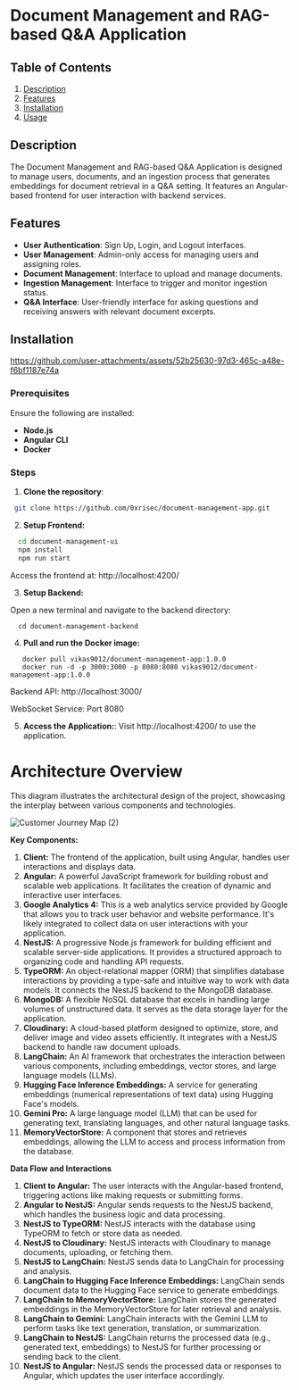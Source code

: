 # Document Management and RAG-based Q&A Application

## Table of Contents
1. [Description](#description)
2. [Features](#features)
3. [Installation](#installation)
4. [Usage](#usage)

## Description
The Document Management and RAG-based Q&A Application is designed to manage users, documents, and an ingestion process that generates embeddings for document retrieval in a Q&A setting. It features an Angular-based frontend for user interaction with backend services.

## Features
- **User Authentication**: Sign Up, Login, and Logout interfaces.
- **User Management**: Admin-only access for managing users and assigning roles.
- **Document Management**: Interface to upload and manage documents.
- **Ingestion Management**: Interface to trigger and monitor ingestion status.
- **Q&A Interface**: User-friendly interface for asking questions and receiving answers with relevant document excerpts.

## Installation

https://github.com/user-attachments/assets/52b25630-97d3-465c-a48e-f6bf1187e74a

### Prerequisites
Ensure the following are installed:
- **Node.js**  
- **Angular CLI**  
- **Docker**  

### Steps
1. **Clone the repository**:
   
  ```bash
   git clone https://github.com/0xrisec/document-management-app.git
  ```
2. **Setup Frontend:**
   
  ```bash
    cd document-management-ui
    npm install
    npm run start
  ```
  Access the frontend at: http://localhost:4200/

3. **Setup Backend:**

Open a new terminal and navigate to the backend directory:
  ```
    cd document-management-backend
  ```

4. **Pull and run the Docker image:**

 ```
    docker pull vikas9012/document-management-app:1.0.0
    docker run -d -p 3000:3000 -p 8080:8080 vikas9012/document-management-app:1.0.0
  ```
Backend API: http://localhost:3000/

WebSocket Service: Port 8080

5. **Access the Application:**:
Visit http://localhost:4200/ to use the application.

# Architecture Overview

This diagram illustrates the architectural design of the project, showcasing the interplay between various components and technologies.

![Customer Journey Map (2)](https://github.com/user-attachments/assets/83425d4f-d8de-40cb-b9c6-884f4efca36d)

**Key Components:**

1. **Client:** The frontend of the application, built using Angular, handles user interactions and displays data.
2. **Angular:** A powerful JavaScript framework for building robust and scalable web applications. It facilitates the creation of dynamic and interactive user interfaces.
3. **Google Analytics 4:** This is a web analytics service provided by Google that allows you to track user behavior and website performance. It's likely integrated to collect data on user interactions with your application.
4. **NestJS:** A progressive Node.js framework for building efficient and scalable server-side applications. It provides a structured approach to organizing code and handling API requests.
5. **TypeORM:** An object-relational mapper (ORM) that simplifies database interactions by providing a type-safe and intuitive way to work with data models. It connects the NestJS backend to the MongoDB database.
6. **MongoDB:** A flexible NoSQL database that excels in handling large volumes of unstructured data. It serves as the data storage layer for the application.
7. **Cloudinary:** A cloud-based platform designed to optimize, store, and deliver image and video assets efficiently. It integrates with a NestJS backend to handle raw document uploads.
8. **LangChain:** An AI framework that orchestrates the interaction between various components, including embeddings, vector stores, and large language models (LLMs).
9. **Hugging Face Inference Embeddings:** A service for generating embeddings (numerical representations of text data) using Hugging Face's models.
10. **Gemini Pro:** A large language model (LLM) that can be used for generating text, translating languages, and other natural language tasks.
11. **MemoryVectorStore:** A component that stores and retrieves embeddings, allowing the LLM to access and process information from the database.

**Data Flow and Interactions**

1. **Client to Angular:** The user interacts with the Angular-based frontend, triggering actions like making requests or submitting forms.
2. **Angular to NestJS:** Angular sends requests to the NestJS backend, which handles the business logic and data processing.
3. **NestJS to TypeORM:** NestJS interacts with the database using TypeORM to fetch or store data as needed.
4. **NestJS to Cloudinary:** NestJS interacts with Cloudinary to manage documents, uploading, or fetching them.
5. **NestJS to LangChain:** NestJS sends data to LangChain for processing and analysis.
6. **LangChain to Hugging Face Inference Embeddings:** LangChain sends document data to the Hugging Face service to generate embeddings.
7. **LangChain to MemoryVectorStore:** LangChain stores the generated embeddings in the MemoryVectorStore for later retrieval and analysis.
8. **LangChain to Gemini:** LangChain interacts with the Gemini LLM to perform tasks like text generation, translation, or summarization.
9. **LangChain to NestJS:** LangChain returns the processed data (e.g., generated text, embeddings) to NestJS for further processing or sending back to the client.
10. **NestJS to Angular:** NestJS sends the processed data or responses to Angular, which updates the user interface accordingly.
